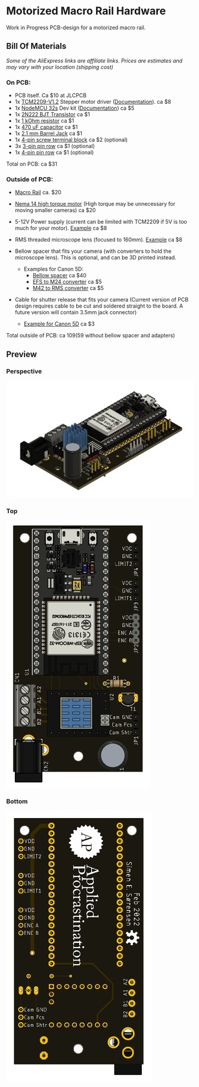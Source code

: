 # Motorized Macro Rail Hardware

Work in Progress PCB-design for a motorized macro rail.
## Bill Of Materials
*Some of the AliExpress links are affiliate links. Prices are estimates and may vary with your location (shipping cost)*

### On PCB:
 - PCB itself. Ca $10 at JLCPCB
 - 1x [TCM2209-V1.2](https://s.click.aliexpress.com/e/_9uc1XB) Stepper motor driver ([Documentation](https://github.com/bigtreetech/BIGTREETECH-TMC2209-V1.2/)). ca $8
 - 1x [NodeMCU 32s](https://www.aliexpress.com/item/1005001636295529.html) Dev kit ([Documentation](https://docs.ai-thinker.com/en/esp32/boards/nodemcu_32s)) ca $5
 - 1x [2N222 BJT Transistor](https://s.click.aliexpress.com/e/_AoO6Oh) ca $1
 - 1x [1 kOhm resistor](https://s.click.aliexpress.com/e/_AOqGqt) ca $1
 - 1x [470 uF capacitor](https://s.click.aliexpress.com/e/_A2G7TB) ca $1
 - 1x [2.1 mm Barrel Jack](https://s.click.aliexpress.com/e/_Aq01NT) ca $1
 - 1x [4-pin screw terminal block](https://s.click.aliexpress.com/e/_97dipR) ca $2 (optional)
 - 3x [3-pin pin row](https://s.click.aliexpress.com/e/_ABvcat) ca $1 (optional)
 - 1x [4-pin pin row](https://s.click.aliexpress.com/e/_ABvcat) ca $1 (optional)

 Total on PCB: ca $31

### Outside of PCB:
 - [Macro Rail](https://s.click.aliexpress.com/e/_9IiOvB) ca. $20 
 - [Nema 14 high torque motor](https://s.click.aliexpress.com/e/_ArX3ot) (High torque may be unnecessary for moving smaller cameras) ca $20
 - 5-12V Power supply (current can be limited with TCM2209 if 5V is too much for your motor). [Example](https://s.click.aliexpress.com/e/_AC81D7) ca $8 
 - RMS threaded microscope lens (focused to 160mm). [Example](https://s.click.aliexpress.com/e/_9zATGv) ca $8
 - Bellow spacer that fits your camera (with converters to hold the microscope lens). This is optional, and can be 3D printed instead. 
    - Examples for Canon 5D:
        - [Bellow spacer](https://s.click.aliexpress.com/e/_A5xnYt) ca $40
        - [EFS to M24 converter](https://s.click.aliexpress.com/e/_9QvErF) ca $5
        - [M42 to RMS converter](https://s.click.aliexpress.com/e/_9QPTOd) ca $5

 - Cable for shutter release that fits your camera (Current version of PCB design requires cable to be cut and soldered straight to the board. A future version will contain 3.5mm jack connector)
    - [Example for Canon 5D](https://s.click.aliexpress.com/e/_ALeXw5) ca $3
 
Total outside of PCB: ca $109 ($59 without bellow spacer and adapters)

## Preview
### Perspective
![TopView](./Outputs/Images/MacroRail-3D-Perspective.png) 
### Top
![TopView](./Outputs/Images/MacroRail-3D-Top.png) 
### Bottom
![BottomView](./Outputs/Images/MacroRail-3D-Bottom.png)